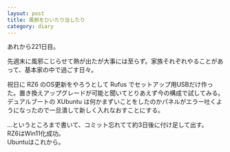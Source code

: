 ```yaml
---
layout: post
title: 風邪をひいたり治したり 
category: diary
---
```


あれから221日目。

先週末に風邪こじらせて熱が出たが大事には至らず。家族それぞれやることがあって、基本家の中で過ごす日々。

祝日に RZ6 のOS更新をやろうとして Rufus でセットアップ用USBだけ作った。置き換えアップグレードが可能と聞いてとりあえず今の構成で試してみる。  
デュアルブートの XUbuntu は何かまずいことをしたのかパネルがエラー吐くようになったので一旦潰して新しく入れなおすことにする。

...というところまで書いて、コミット忘れてて約3日後に付け足して出す。  
RZ6はWin11化成功。  
Ubuntuはこれから。
